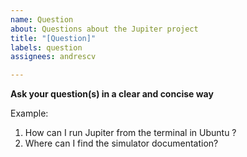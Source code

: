 ```yaml
---
name: Question
about: Questions about the Jupiter project
title: "[Question]"
labels: question
assignees: andrescv

---
```


**Ask your question(s) in a clear and concise way**

Example:
1. How can I run Jupiter from the terminal in Ubuntu ?
2. Where can I find the simulator documentation?
